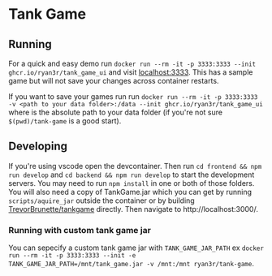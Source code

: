 # Tank Game

## Running

For a quick and easy demo run `docker run --rm -it -p 3333:3333 --init ghcr.io/ryan3r/tank_game_ui` and visit [localhost:3333](http://localhost:3333/).  This has a sample game but will not save your changes across container restarts.

If you want to save your games run run `docker run --rm -it -p 3333:3333 -v <path to your data folder>:/data --init ghcr.io/ryan3r/tank_game_ui` where <path to your data folder> is the absolute path to your data folder (if you're not sure `$(pwd)/tank-game` is a good start).

## Developing

If you're using vscode open the devcontainer.  Then run `cd frontend && npm run develop` and `cd backend && npm run develop` to start the development servers.  You may need to run `npm install` in one or both of those folders.  You will also need a copy of TankGame.jar which you can get by running `scripts/aquire_jar` outside the container or by building [TrevorBrunette/tankgame](https://github.com/TrevorBrunette/tankgame.git) directly.  Then navigate to http://localhost:3000/.

### Running with custom tank game jar

You can sepecify a custom tank game jar with `TANK_GAME_JAR_PATH` ex `docker run --rm -it -p 3333:3333 --init -e TANK_GAME_JAR_PATH=/mnt/tank_game.jar -v /mnt:/mnt ryan3r/tank-game`.
